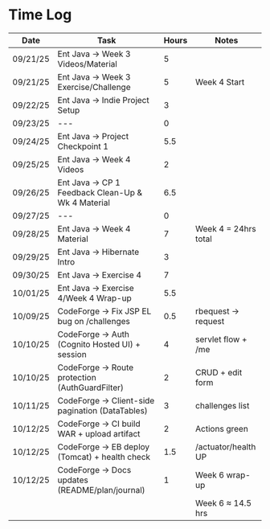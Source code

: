 # Time Log

| Date     | Task                                               | Hours | Notes                |
|----------|----------------------------------------------------|-------|----------------------|
| 09/21/25 | Ent Java -> Week 3 Videos/Material                 | 5     |                      |
| 09/21/25 | Ent Java -> Week 3 Exercise/Challenge              | 5     | Week 4 Start         |
| 09/22/25 | Ent Java -> Indie Project Setup                    | 3     |                      |
| 09/23/25 | ---                                                | 0     |                      |
| 09/24/25 | Ent Java -> Project Checkpoint 1                   | 5.5   |                      |
| 09/25/25 | Ent Java -> Week 4 Videos                          | 2     |                      |
| 09/26/25 | Ent Java -> CP 1 Feedback Clean-Up & Wk 4 Material | 6.5   |                      |
| 09/27/25 | ---                                                | 0     |                      |
| 09/28/25 | Ent Java -> Week 4 Material                        | 7     | Week 4 = 24hrs total |
| 09/29/25 | Ent Java -> Hibernate Intro                        | 3     |                      |
| 09/30/25 | Ent Java -> Exercise 4                             | 7     |                      |
| 10/01/25 | Ent Java -> Exercise 4/Week 4 Wrap-up              | 5.5   |                      |
| 10/09/25 | CodeForge -> Fix JSP EL bug on /challenges         | 0.5   | rbequest → request   |
| 10/10/25 | CodeForge -> Auth (Cognito Hosted UI) + session    | 4     | servlet flow + /me   |
| 10/10/25 | CodeForge -> Route protection (AuthGuardFilter)    | 2     | CRUD + edit form     |
| 10/11/25 | CodeForge -> Client-side pagination (DataTables)   | 3     | challenges list      |
| 10/12/25 | CodeForge -> CI build WAR + upload artifact        | 2     | Actions green        |
| 10/12/25 | CodeForge -> EB deploy (Tomcat) + health check     | 1.5   | /actuator/health UP  |
| 10/12/25 | CodeForge -> Docs updates (README/plan/journal)    | 1     | Week 6 wrap-up       |
|          |                                                    |       | Week 6 ≈ 14.5 hrs   |
